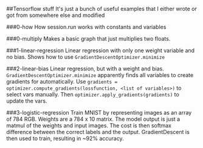 ##Tensorflow stuff
It's just a bunch of useful examples that I either wrote or got from somewhere else and modified

###0-how
How session.run works with constants and variables

###0-multiply
Makes a basic graph that just multiplies two floats.

###1-linear-regression
Linear regression with only one weight variable and no bias.
Shows how to use `GradientDescentOptimizer.minimize`

###2-linear-bias
Linear regression, but with a weight and bias.
`GradientDescentOptimizer.minimize` apparently finds all variables to create gradients for automatically.
Use `gradients = optimizer.compute_gradients(lossfunction, <list of variables>)` to select vars manually.
Then `optimizer.apply_gradients(gradients)` to update the vars.

###3-logistic-regression
Train MNIST by representing images as an array of 784 RGB.
Weights are a 784 x 10 matrix.
The model output is just a matmul of the weights and input images.
The cost is then softmax difference between the correct labels and the output.
GradientDescent is then used to train, resulting in ~92% accuracy.

